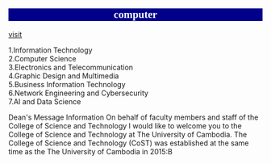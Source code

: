 <!DOCTYPE HTML>
<html>
<head>
<title>college-cost</title>
<link rel="icon" type="photo2025" href="photo">

</head>
<body>
<h2 style="background-color:darkblue; color:white; font-family:khmer muol; text-align:center; border:3px solid:#c2128d; font-size 150%"> computer </h2>
<a href="https://htmlcolorcodes.com/"> visit </a>
<P>
﻿﻿1.Information Technology <br>
﻿﻿﻿2.Computer Science <br>
﻿﻿﻿3.Electronics and Telecommunication <br>
﻿﻿﻿4.Graphic Design and Multimedia<br>
﻿﻿﻿5.Business Information Technology<br>
﻿﻿﻿6.Network Engineering and Cybersecurity <br>
﻿﻿﻿7.AI and Data Science <br>
</p>
<p>
Dean's Message Information On behalf of faculty members and staff of the College of Science and Technology I would like to welcome you to the College of Science and Technology at The University of Cambodia.
The College of Science and Technology (CoST) was established at the same time as the The University of Cambodia in 2015:B
</p>


</body>
</html>

